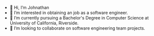 - 👋 Hi, I’m Johnathan
- 👀 I’m interested in obtaining an job as a software engineer.
- 🌱 I’m currently pursuing a Bachelor's Degree in Computer Science at University of California, Riverside.
- 💞️ I’m looking to collaborate on software engineering team projects.

<!---
jp7492code/jp7492code is a ✨ special ✨ repository because its `README.md` (this file) appears on your GitHub profile.
You can click the Preview link to take a look at your changes.
--->
